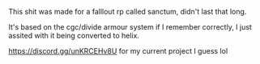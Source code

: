 This shit was made for a falllout rp called sanctum, didn't last that long. 

It's based on the cgc/divide armour system if I remember correctly, I just assited with it being converted to helix. 

https://discord.gg/unKRCEHv8U for my current project I guess lol
